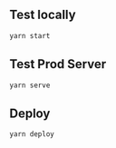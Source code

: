 ## Test locally

```bash
yarn start
```

## Test Prod Server

```bash
yarn serve
```

## Deploy

```bash
yarn deploy
```
